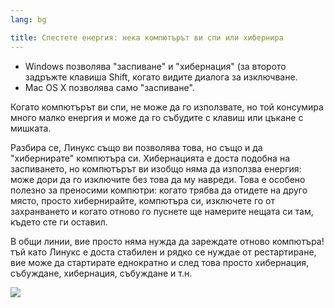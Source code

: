 ```yaml
---
lang: bg

title: Спестете енергия: нека компютърът ви спи или хибернира
---
```


<ul>
<li>Windows позволява "заспиване" и "хибернация" (за второто задръжте клавиша Shift, когато видите диалога за изключване.</li>
<li>Mac OS X позволява само "заспиване".</li>
</ul>

Когато компютърът ви спи, не може да го използвате, но той консумира много малко енергия и може да го събудите с клавиш или цъкане с мишката.

Разбира се, Линукс също ви позволява това, но също и да "хибернирате" компютъра си. Хибернацията е доста подобна на заспиването, но компютърът ви изобщо няма да използва енергия: може дори да го изключите без това да му навреди. Това е особено полезно за преносими компютри: когато трябва да отидете на друго място, просто хибернирайте, компютъра си, изключете го от захранването и когато отново го пуснете ще намерите нещата си там, където сте ги оставил.

В общи линии, вие просто няма нужда да зареждате отново компютъра! тъй като Линукс е доста стабилен и рядко се нуждае от рестартиране, вие може да стартирате еднократно и след това просто хибернация, събуждане, хибернация, събуждане и т.н.

<img src="Images/suspend_hibernate_thumb.png" />




